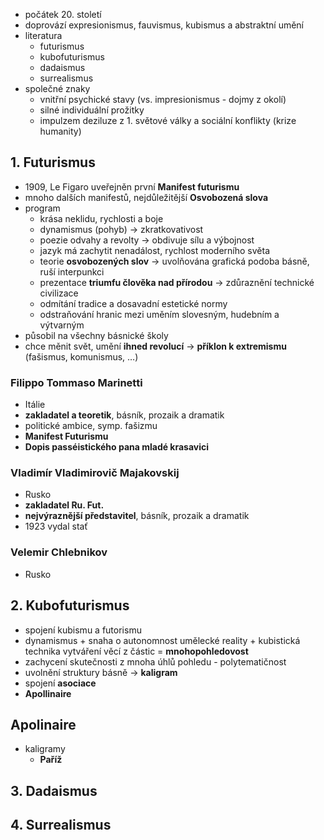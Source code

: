 - počátek 20. století
- doprovází expresionismus, fauvismus, kubismus a abstraktní umění
- literatura
	- futurismus
	- kubofuturismus
	- dadaismus
	- surrealismus
- společné znaky
	- vnitřní psychické stavy (vs. impresionismus - dojmy z okolí)
	- silné individuální prožitky
	- impulzem deziluze z 1. světové války a sociální konflikty (krize humanity)
## 1. Futurismus
- 1909, Le Figaro uveřejněn první **Manifest futurismu**
- mnoho dalších manifestů, nejdůležitější **Osvobozená slova**
- program
	- krása neklidu, rychlosti a boje
	- dynamismus (pohyb) → zkratkovativost
	- poezie odvahy a revolty → obdivuje sílu a výbojnost
	- jazyk má zachytit nenadálost, rychlost moderního světa
	- teorie **osvobozených slov** → uvolňována grafická podoba básně, ruší interpunkci
	- prezentace **triumfu člověka nad přírodou** → zdůraznění technické civilizace
	- odmítání tradice a dosavadní estetické normy
	- odstraňování hranic mezi uměním slovesným, hudebním a výtvarným
- působil na všechny básnické školy
- chce měnit svět, umění **ihned revolucí** → **příklon k extremismu** (fašismus, komunismus, …)
### Filippo Tommaso Marinetti
- Itálie
- **zakladatel a teoretik**, básník, prozaik a dramatik
- politické ambice, symp. fašizmu
- **Manifest Futurismu**
- **Dopis passéistického pana mladé krasavici**
### Vladimír Vladimirovič Majakovskij
- Rusko
- **zakladatel Ru. Fut.**
- **nejvýraznější představitel**, básník, prozaik a dramatik
- 1923 vydal stať
### Velemir Chlebnikov
- Rusko

## 2. Kubofuturismus
- spojení kubismu a futorismu
- dynamismus + snaha o autonomnost umělecké reality + kubistická technika vytváření věcí z částic = **mnohopohledovost**
- zachycení skutečnosti z mnoha úhlů pohledu - polytematičnost
- uvolnění struktury básně -> **kaligram**
- spojení **asociace**
- **Apollinaire**

## Apolinaire
- kaligramy
	- **Paříž**

## 3. Dadaismus
## 4. Surrealismus